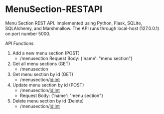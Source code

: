 # MenuSection-RESTAPI

Menu Section REST API. Implemented using Python, Flask, SQLite, SQLAlchemy, and Marshmallow. The API runs through local-host (127.0.0.1) on port number 5000.

API Functions

1. Add a new menu section (POST)
    - /menusection Request Body: {'name': "menu section"}
2. Get all menu sections (GET) 
    - /menusection
3. Get menu section by id (GET)
    - /menusection/<id:int>
4. Update menu section by id (POST)
    - /menusection/<id:int>
    - Request Body: {'name': "menu section"}
5. Delete menu section by id (Delete)
    - /menusection/<id:int>
